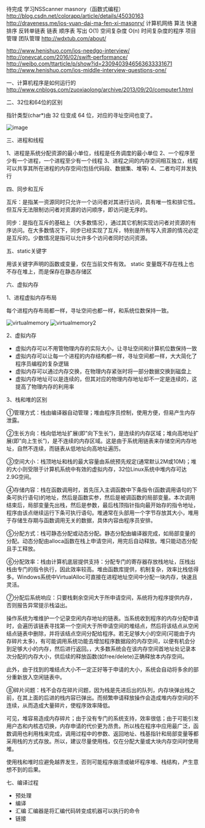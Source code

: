 待完成
学习NSScanner
masnory（函数式编程）
http://blog.csdn.net/colorapp/article/details/45030163
http://draveness.me/ios-yuan-dai-ma-fen-xi-masonry/
计算机网络
算法 快速排序 反转单链表 链表 顺序表 写出 O(1) 空间复杂度 O(n) 时间复杂度的程序
项目管理 
团队管理
http://wdxtub.com/about/

http://www.henishuo.com/ios-needgo-interview/
http://onevcat.com/2016/02/swift-performance/
http://weibo.com/ttarticle/p/show?id=2309403946563633331671
http://www.henishuo.com/ios-middle-interview-questions-one/



一、计算机程序是如何运行的
http://www.cnblogs.com/zuoxiaolong/archive/2013/09/20/computer1.html

二、32位和64位的区别

指针类型(char*)由 32 位变成 64 位，对应的寻址空间也变了。

![image](https://github.com/wangzz/Blog/blob/master/image/%E9%A2%98%E7%9B%AE/32:63bit.png)

三、进程和线程

1、进程是系统分配资源的最小单位，线程是任务调度的最小单位
2、一个程序至少有一个进程，一个进程至少有一个线程
3、进程之间的内存空间相互独立，线程可以共享其所在进程的内存空间(包括代码段、数据集、堆等)
4、二者均可并发执行

四、同步和互斥

互斥：是指某一资源同时只允许一个访问者对其进行访问，具有唯一性和排它性。但互斥无法限制访问者对资源的访问顺序，即访问是无序的。　　

同步：是指在互斥的基础上（大多数情况），通过其它机制实现访问者对资源的有序访问。在大多数情况下，同步已经实现了互斥，特别是所有写入资源的情况必定是互斥的。少数情况是指可以允许多个访问者同时访问资源。

五、static关键字

用该关键字声明的函数或变量，仅在当前文件有效。
static 变量既不存在栈上也不存在堆上，而是保存在静态存储区

六、虚拟内存

1、进程虚拟内存布局

每个进程内存布局都一样，寻址空间也都一样，和系统位数保持一致。

![virtualmemory](https://github.com/wangzz/Blog/blob/master/image/%E9%A2%98%E7%9B%AE/virtualmemory.png) ![virtualmemory2](https://github.com/wangzz/Blog/blob/master/image/%E9%A2%98%E7%9B%AE/virtualmemory2.png)

2、虚拟内存

* 虚拟内存可以不用管物理内存的实际大小，让寻址空间和计算机位数保持一致
* 虚拟内存可以让每一个进程的内存结构都一样，寻址空间都一样，大大简化了程序员编程的复杂逻辑
* 虚拟内存可以通过内存交换，在物理内存紧张时将一部分数据交换到磁盘上
* 虚拟内存地址可以是连续的，但其对应的物理内存地址却不一定是连续的，这提高了物理内存的利用率

3、栈和堆的区别

①管理方式：栈由编译器自动管理；堆由程序员控制，使用方便，但易产生内存泄露。

②生长方向：栈向低地址扩展(即”向下生长”)，是连续的内存区域；堆向高地址扩展(即”向上生长”)，是不连续的内存区域。这是由于系统用链表来存储空闲内存地址，自然不连续，而链表从低地址向高地址遍历。

③空间大小：栈顶地址和栈的最大容量由系统预先规定(通常默认2M或10M)；堆的大小则受限于计算机系统中有效的虚拟内存，32位Linux系统中堆内存可达2.9G空间。

④存储内容：栈在函数调用时，首先压入主调函数中下条指令(函数调用语句的下条可执行语句)的地址，然后是函数实参，然后是被调函数的局部变量。本次调用结束后，局部变量先出栈，然后是参数，最后栈顶指针指向最开始存的指令地址，程序由该点继续运行下条可执行语句。堆通常在头部用一个字节存放其大小，堆用于存储生存期与函数调用无关的数据，具体内容由程序员安排。

⑤分配方式：栈可静态分配或动态分配。静态分配由编译器完成，如局部变量的分配。动态分配由alloca函数在栈上申请空间，用完后自动释放。堆只能动态分配且手工释放。

⑥分配效率：栈由计算机底层提供支持：分配专门的寄存器存放栈地址，压栈出栈由专门的指令执行，因此效率较高。堆由函数库提供，机制复杂，效率比栈低得多。Windows系统中VirtualAlloc可直接在进程地址空间中分配一块内存，快速且灵活。

⑦分配后系统响应：只要栈剩余空间大于所申请空间，系统将为程序提供内存，否则报告异常提示栈溢出。

操作系统为堆维护一个记录空闲内存地址的链表。当系统收到程序的内存分配申请时，会遍历该链表寻找第一个空间大于所申请空间的堆结点，然后将该结点从空闲结点链表中删除，并将该结点空间分配给程序。若无足够大小的空间(可能由于内存碎片太多)，有可能调用系统功能去增加程序数据段的内存空间，以便有机会分到足够大小的内存，然后进行返回。，大多数系统会在该内存空间首地址处记录本次分配的内存大小，供后续的释放函数(如free/delete)正确释放本内存空间。

此外，由于找到的堆结点大小不一定正好等于申请的大小，系统会自动将多余的部分重新放入空闲链表中。

⑧碎片问题：栈不会存在碎片问题，因为栈是先进后出的队列，内存块弹出栈之前，在其上面的后进的栈内容已弹出。而频繁申请释放操作会造成堆内存空间的不连续，从而造成大量碎片，使程序效率降低。

可见，堆容易造成内存碎片；由于没有专门的系统支持，效率很低；由于可能引发用户态和内核态切换，内存申请的代价更为昂贵。所以栈在程序中应用最广泛，函数调用也利用栈来完成，调用过程中的参数、返回地址、栈基指针和局部变量等都采用栈的方式存放。所以，建议尽量使用栈，仅在分配大量或大块内存空间时使用堆。

使用栈和堆时应避免越界发生，否则可能程序崩溃或破坏程序堆、栈结构，产生意想不到的后果。


七、编译过程

* 预处理
* 编译
* 汇编  汇编器是将汇编代码转变成机器可以执行的命令
* 链接
